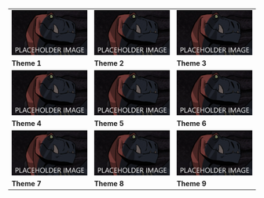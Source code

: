 |    |    |    |
|-------|-------|---------|
|![placeholder](/Images/placeholderr.png)|![placeholder](/Images/placeholderr.png)|![placeholder](/Images/placeholderr.png)|
|**Theme 1**|**Theme 2**|**Theme 3**|
|![placeholder](/Images/placeholderr.png)|![placeholder](/Images/placeholderr.png)|![placeholder](/Images/placeholderr.png)|
|**Theme 4**|**Theme 5**|**Theme 6**|
|![placeholder](/Images/placeholderr.png)|![placeholder](/Images/placeholderr.png)|![placeholder](/Images/placeholderr.png)|
|**Theme 7**|**Theme 8**|**Theme 9**|
